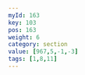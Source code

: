 ```yaml
---
myId: 163
key: 103
pos: 163
weight: 6
category: section
value: [967,5,-1,-3]
tags: [1,8,11]
---
```


